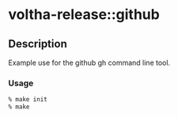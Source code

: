# voltha-release::github

## Description

Example use for the github gh command line tool.

### Usage

```bash
% make init
% make
```